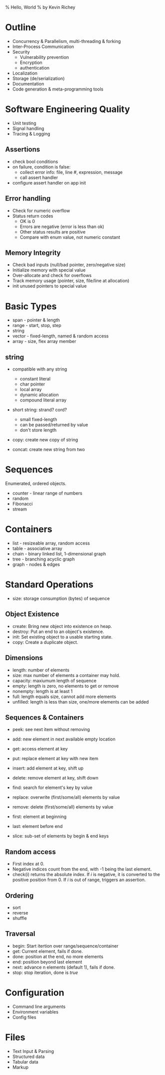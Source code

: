 % Hello, World
% by Kevin Richey

# Outline

- Concurrency & Parallelism, multi-threading & forking
- Inter-Process Communication
- Security
	- Vulnerability prevention
	- Encryption
	- authentication
- Localization
- Storage (de/serialization)
- Documentation
- Code generation & meta-programming tools

# Software Engineering Quality

- Unit testing
- Signal handling
- Tracing & Logging

## Assertions

- check bool conditions
- on failure, condition is false:
	- collect error info: file, line #, expression, message
	- call assert handler
- configure assert handler on app init

## Error handling 

- Check for numeric overflow
- Status return codes
	- OK is 0
	- Errors are negative (error is less than ok)
	- Other status results are positive
	- Compare with enum value, not numeric constant

## Memory Integrity

- Check bad inputs (null/bad pointer, zero/negative size)
- Initialize memory with special value
- Over-allocate and check for overflows
- Track memory usage (pointer, size, file/line at allocation)
- init unused pointers to special value

# Basic Types 

- span - pointer & length
- range - start, stop, step
- string
- vector - fixed-length, named & random access
- array  - size, flex array member

## string

- compatible with any string
	- constant literal
	- char pointer
	- local array
	- dynamic allocation
	- compound literal array
- short string: strand? cord?
	- small fixed-length
	- can be passed/returned by value
	- don't store length

- copy:     create new copy of string
- concat:   create new string from two

# Sequences

Enumerated, ordered objects.

- counter - linear range of numbers
- random
- Fibonacci
- stream

# Containers

- list - resizeable array, random access
- table - associative array
- chain - binary linked list, 1-dimensional graph
- tree - branching acyclic graph
- graph - nodes & edges

# Standard Operations

- size:      storage consumption (bytes) of sequence

## Object Existence

- create:    Bring new object into existence on heap.
- destroy:   Put an end to an object's existence.
- init:      Set existing object to a usable starting state.
- copy:      Create a duplicate object.

## Dimensions

- length:    number of elements
- size:      max number of elements a container may hold.
- capacity:  maxiumum length of sequence
- empty:     length is zero, no elements to get or remove
- nonempty:  length is at least 1
- full:      length equals size, cannot add more elements
- unfilled:  length is less than size, one/more elements can be added

## Sequences & Containers

- peek:     see next item without removing
- add:      new element in next available empty location
- get:      access element at key
- put:      replace element at key with new item
- insert:   add element at key, shift up
- delete:   remove element at key, shift down

- find:      search for element's key by value
- replace:   overwrite (first/some/all) elements by value
- remove:    delete (first/some/all) elements by value 

- first:     element at beginning
- last:      element before end
- slice:     sub-set of elements by begin & end keys

## Random access

- First index at 0. 
- Negative indices count from the end, with -1 being the last element.
- check(i) returns the absolute index. If *i* is negative, it is converted to the positive position from 0. If *i* is out of range, triggers an assertion.

## Ordering

- sort
- reverse
- shuffle

## Traversal

- begin:     Start itertion over range/sequence/container
- get:       Current element, fails if done.
- done:      position at the end, no more elements
- end:       position beyond last element 
- next:      advance n elements (default 1), fails if done.
- stop:      stop iteration, done is *true*

# Configuration

- Command line arguments
- Environment variables
- Config files

# Files

- Text Input & Parsing
- Structured data
- Tabular data
- Markup

